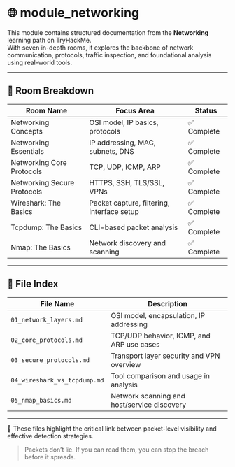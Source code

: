 # 🌐 module_networking

This module contains structured documentation from the **Networking** learning path on TryHackMe.  
With seven in-depth rooms, it explores the backbone of network communication, protocols, traffic inspection, and foundational analysis using real-world tools.

---

## 🧭 Room Breakdown

| Room Name                 | Focus Area                                 | Status     |
|---------------------------|---------------------------------------------|------------|
| Networking Concepts       | OSI model, IP basics, protocols             | ✅ Complete |
| Networking Essentials     | IP addressing, MAC, subnets, DNS            | ✅ Complete |
| Networking Core Protocols | TCP, UDP, ICMP, ARP                         | ✅ Complete |
| Networking Secure Protocols| HTTPS, SSH, TLS/SSL, VPNs                  | ✅ Complete |
| Wireshark: The Basics     | Packet capture, filtering, interface setup | ✅ Complete |
| Tcpdump: The Basics       | CLI-based packet analysis                   | ✅ Complete |
| Nmap: The Basics          | Network discovery and scanning              | ✅ Complete |

---

## 📁 File Index

| File Name                     | Description                                |
|-------------------------------|--------------------------------------------|
| `01_network_layers.md`        | OSI model, encapsulation, IP addressing     |
| `02_core_protocols.md`        | TCP/UDP behavior, ICMP, and ARP use cases   |
| `03_secure_protocols.md`      | Transport layer security and VPN overview   |
| `04_wireshark_vs_tcpdump.md` | Tool comparison and usage in analysis       |
| `05_nmap_basics.md`           | Network scanning and host/service discovery |

---

📌 These files highlight the critical link between packet-level visibility and effective detection strategies.

> Packets don’t lie. If you can read them, you can stop the breach before it spreads.
